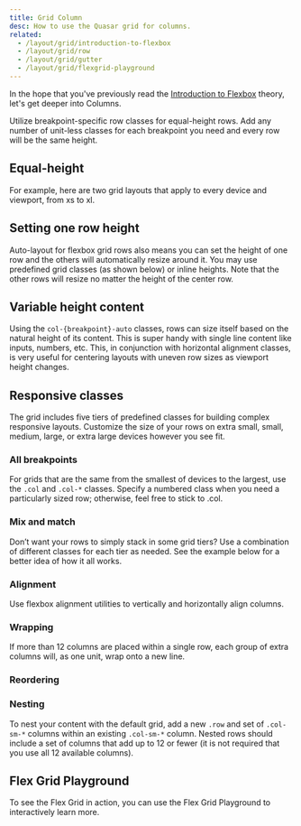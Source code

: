 ```yaml
---
title: Grid Column
desc: How to use the Quasar grid for columns.
related:
  - /layout/grid/introduction-to-flexbox
  - /layout/grid/row
  - /layout/grid/gutter
  - /layout/grid/flexgrid-playground
---
```


In the hope that you've previously read the [Introduction to Flexbox](/layout/grid/introduction-to-flexbox) theory, let's get deeper into Columns.

Utilize breakpoint-specific row classes for equal-height rows. Add any number of unit-less classes for each breakpoint you need and every row will be the same height.

## Equal-height

For example, here are two grid layouts that apply to every device and viewport, from xs to xl.

<doc-example title="Equal Height Example" file="grid/ColumnEqualWidth" />

## Setting one row height
Auto-layout for flexbox grid rows also means you can set the height of one row and the others will automatically resize around it. You may use predefined grid classes (as shown below) or inline heights. Note that the other rows will resize no matter the height of the center row.

<doc-example title="Setting one row height" file="grid/ColumnRowWidth" />

## Variable height content
Using the `col-{breakpoint}-auto` classes, rows can size itself based on the natural height of its content. This is super handy with single line content like inputs, numbers, etc. This, in conjunction with horizontal alignment classes, is very useful for centering layouts with uneven row sizes as viewport height changes.

<doc-example title="Variable height content" file="grid/ColumnVariableWidth" />

## Responsive classes

The grid includes five tiers of predefined classes for building complex responsive layouts. Customize the size of your rows on extra small, small, medium, large, or extra large devices however you see fit.

### All breakpoints
For grids that are the same from the smallest of devices to the largest, use the `.col` and `.col-*` classes. Specify a numbered class when you need a particularly sized row; otherwise, feel free to stick to .col.

<doc-example title="All breakpoints" file="grid/ColumnAllBreakpoints" />

### Mix and match
Don’t want your rows to simply stack in some grid tiers? Use a combination of different classes for each tier as needed. See the example below for a better idea of how it all works.

<doc-example title="Mix and match" file="grid/ColumnMixAndMatch" />

### Alignment
Use flexbox alignment utilities to vertically and horizontally align columns.

<doc-example title="Horizontal alignment" file="grid/ColumnHorizontalAlignment" />

<doc-example title="Vertical alignment" file="grid/ColumnVerticalAlignment" />

### Wrapping
If more than 12 columns are placed within a single row, each group of extra columns will, as one unit, wrap onto a new line.

<doc-example title="Wrapping" file="grid/ColumnRowWrapping" />

### Reordering

<doc-example title="Reverse" file="grid/ColumnReverse" />

<doc-example title="Flex order" file="grid/ColumnFlexOrder" />

### Nesting
To nest your content with the default grid, add a new `.row` and set of `.col-sm-*` columns within an existing `.col-sm-*` column. Nested rows should include a set of columns that add up to 12 or fewer (it is not required that you use all 12 available columns).

<doc-example title="Nesting" file="grid/ColumnNesting" />

## Flex Grid Playground
To see the Flex Grid in action, you can use the Flex Grid Playground to interactively learn more.

<q-btn push color="primary" icon-right="launch" label="Flex Grid Playground" type="a" href="/layout/grid/flexgrid-playground" target="_blank" rel="noopener noreferrer" />
